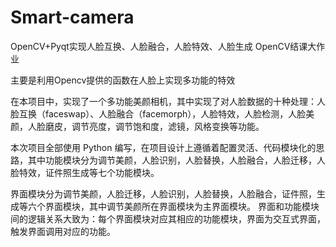 # Smart-camera
OpenCV+Pyqt实现人脸互换、人脸融合，人脸特效、人脸生成
OpenCV结课大作业

主要是利用Opencv提供的函数在人脸上实现多功能的特效

在本项目中，实现了一个多功能美颜相机，其中实现了对人脸数据的十种处理：人脸互换（faceswap）、人脸融合（facemorph），人脸特效，人脸检测，人脸美颜，人脸磨皮，调节亮度，调节饱和度，滤镜，风格变换等功能。

本次项目全部使用 Python 编写，在项目设计上遵循着配置灵活、代码模块化的思路，其中功能模块分为调节美颜，人脸识别，人脸替换，人脸融合，人脸迁移，人脸特效，证件照生成等七个功能模块。

界面模块分为调节美颜，人脸迁移，人脸识别，人脸替换，人脸融合，证件照，生成等六个界面模块，其中调节美颜所在界面模块为主界面模块。 界面和功能模块间的逻辑关系大致为：每个界面模块对应其相应的功能模块，界面为交互式界面，触发界面调用对应的功能。

